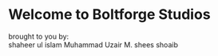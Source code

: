 # Welcome to Boltforge Studios <br>
brought to you by: <br>
shaheer ul islam
Muhammad Uzair
M. shees shoaib 